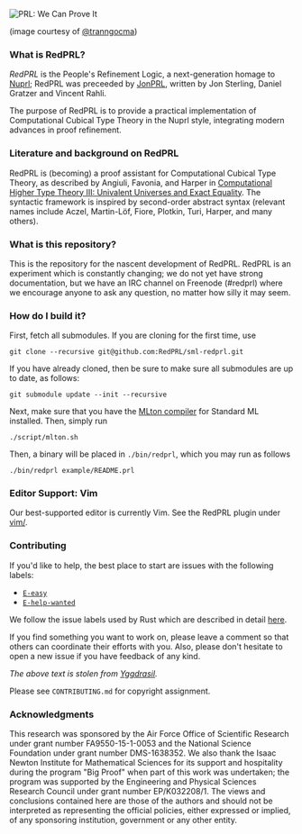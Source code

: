 ![PRL: We Can Prove It](https://pbs.twimg.com/media/Ch1klO6U4AAlj62.jpg)

(image courtesy of [@tranngocma](http://twitter.com/tranngocma))

### What is RedPRL?

*RedPRL* is the People's Refinement Logic, a next-generation homage
to [Nuprl](http://www.nuprl.org); RedPRL was preceeded by
[JonPRL](http://www.github.com/jonsterling/jonprl), written by Jon Sterling,
Daniel Gratzer and Vincent Rahli.

The purpose of RedPRL is to provide a practical implementation of Computational
Cubical Type Theory in the Nuprl style, integrating modern advances in proof
refinement.

### Literature and background on RedPRL

RedPRL is (becoming) a proof assistant for Computational Cubical Type Theory, as
described by Angiuli, Favonia, and Harper in [Computational Higher Type Theory
III: Univalent Universes and Exact Equality](https://arxiv.org/abs/1712.01800).
The syntactic framework is inspired by second-order abstract syntax (relevant
names include Aczel, Martin-Löf, Fiore, Plotkin, Turi, Harper, and many others).

### What is this repository?

This is the repository for the nascent development of RedPRL. RedPRL is an
experiment which is constantly changing; we do not yet have strong
documentation, but we have an IRC channel on Freenode (#redprl) where we
encourage anyone to ask any question, no matter how silly it may seem.

### How do I build it?

First, fetch all submodules. If you are cloning for the first time, use

    git clone --recursive git@github.com:RedPRL/sml-redprl.git

If you have already cloned, then be sure to make sure all submodules are up to date,
as follows:

    git submodule update --init --recursive

Next, make sure that you have the [MLton compiler](http://mlton.org/) for Standard
ML installed. Then, simply run

    ./script/mlton.sh

Then, a binary will be placed in `./bin/redprl`, which you may run as
follows

    ./bin/redprl example/README.prl

### Editor Support: Vim

Our best-supported editor is currently Vim.
See the RedPRL plugin under [vim/](vim/).

### Contributing

If you'd like to help, the best place to start are issues with the following labels:

* [`E-easy`](https://github.com/RedPRL/sml-redprl/issues?q=is%3Aissue+is%3Aopen+label%3AE-easy)
* [`E-help-wanted`](https://github.com/RedPRL/sml-redprl/issues?q=is%3Aissue+is%3Aopen+label%3AE-help-wanted)

We follow the issue labels used by Rust which are described in detail
[here](https://github.com/rust-lang/rust/blob/master/CONTRIBUTING.md#issue-triage).

If you find something you want to work on, please leave a comment so that others
can coordinate their efforts with you. Also, please don't hesitate to open a new
issue if you have feedback of any kind.

*The above text is stolen from [Yggdrasil](https://github.com/freebroccolo/yggdrasil/blob/master/README.md).*

Please see `CONTRIBUTING.md` for copyright assignment.

### Acknowledgments

This research was sponsored by the Air Force Office of Scientific Research under
grant number FA9550-15-1-0053 and the National Science Foundation under grant
number DMS-1638352. We also thank the Isaac Newton Institute for Mathematical
Sciences for its support and hospitality during the program "Big Proof" when
part of this work was undertaken; the program was supported by the Engineering
and Physical Sciences Research Council under grant number EP/K032208/1. The
views and conclusions contained here are those of the authors and should not be
interpreted as representing the official policies, either expressed or implied,
of any sponsoring institution, government or any other entity.
